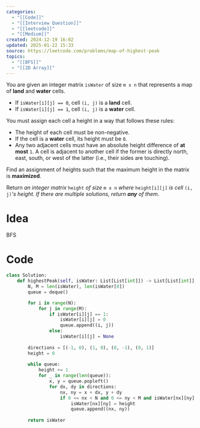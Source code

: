 ```yaml
---
categories:
  - "[[Code]]"
  - "[[Interview Question]]"
  - "[[leetcode]]"
  - "[[Medium]]"
created: 2024-12-19 16:02
updated: 2025-01-22 15:33
source: https://leetcode.com/problems/map-of-highest-peak
topics:
  - "[[BFS]]"
  - "[[2D Array]]"
---
```

You are given an integer matrix `isWater` of size `m x n` that represents a map of **land** and **water** cells.

- If `isWater[i][j] == 0`, cell `(i, j)` is a **land** cell.
- If `isWater[i][j] == 1`, cell `(i, j)` is a **water** cell.

You must assign each cell a height in a way that follows these rules:

- The height of each cell must be non-negative.
- If the cell is a **water** cell, its height must be `0`.
- Any two adjacent cells must have an absolute height difference of **at most** `1`. A cell is adjacent to another cell if the former is directly north, east, south, or west of the latter (i.e., their sides are touching).

Find an assignment of heights such that the maximum height in the matrix is **maximized**.

Return _an integer matrix_ `height` _of size_ `m x n` _where_ `height[i][j]` _is cell_ `(i, j)`_'s height. If there are multiple solutions, return **any** of them_.

# Idea
BFS 

# Code
```python
class Solution:
    def highestPeak(self, isWater: List[List[int]]) -> List[List[int]]:
        N, M = len(isWater), len(isWater[0])
        queue = deque()

        for i in range(N):
            for j in range(M):
                if isWater[i][j] == 1:
                    isWater[i][j] = 0
                    queue.append((i, j))
                else:
                    isWater[i][j] = None
        
        directions = [(-1, 0), (1, 0), (0, -1), (0, 1)]
        height = 0
        
        while queue:
            height += 1
            for _ in range(len(queue)):
                x, y = queue.popleft()
                for dx, dy in directions:
                    nx, ny = x + dx, y + dy
                    if 0 <= nx < N and 0 <= ny < M and isWater[nx][ny] is None:
                        isWater[nx][ny] = height
                        queue.append((nx, ny))
                    
        return isWater
``` 